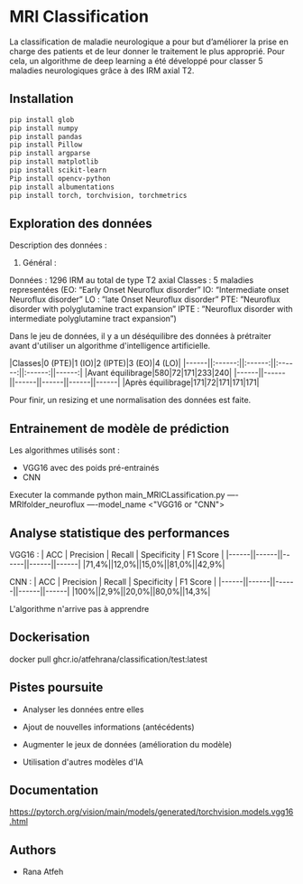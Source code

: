 # MRI Classification

La classification de maladie neurologique a pour but d’améliorer la prise en charge des patients et de leur donner le traitement le plus approprié. Pour cela, un algorithme de deep learning a été développé pour classer 5 maladies neurologiques grâce à des IRM axial T2.

## Installation

```bash
pip install glob
pip install numpy 
pip install pandas
pip install Pillow
pip install argparse
pip install matplotlib
pip install scikit-learn
Pip install opencv-python
pip install albumentations
pip install torch, torchvision, torchmetrics
```

## Exploration des données 

Description des données :
1. Général :

Données : 1296 IRM au total de type T2 axial
Classes : 5 maladies representées 
(EO: “Early Onset Neuroflux disorder”
IO: “Intermediate onset Neuroflux disorder”
LO : ”late Onset Neuroflux disorder”
PTE: ”Neuroflux disorder with polyglutamine tract expansion”
IPTE : ”Neuroflux disorder with intermediate polyglutamine tract expansion”)

Dans le jeu de données, il y a un déséquilibre des données à prétraiter avant d'utiliser un algorithme d'intelligence artificielle.

|Classes|0 (PTE)|1 (IO)|2 (IPTE)|3 (EO)|4 (LO)|
|------||:------:||:------:||:------:||:------:||------:|
|Avant équilibrage|580|72|171|233|240|
|------||------||------||------||------||------|
|Après équilibrage|171|72|171|171|171|

Pour finir, un resizing et une normalisation des données est faite.

## Entrainement de modèle de prédiction

Les algorithmes utilisés sont :

- VGG16 avec des poids pré-entrainés
- CNN

Executer la commande python main_MRICLassification.py —-MRIfolder_neuroflux <neuroflux MRI folder> —-model_name <"VGG16 or "CNN">

## Analyse statistique des performances
VGG16 :
| ACC | Precision | Recall | Specificity | F1 Score |
|------||------||------||------||------|
|71,4%||12,0%||15,0%||81,0%||42,9%|
  
 CNN :
| ACC | Precision | Recall | Specificity | F1 Score |
|------||------||------||------||------|
|100%||2,9%||20,0%||80,0%||14,3%| 
  
L'algorithme n'arrive pas à apprendre

## Dockerisation
  
 docker pull ghcr.io/atfehrana/classification/test:latest 
  

## Pistes poursuite

- Analyser les données entre elles 

- Ajout de nouvelles informations (antécédents)

- Augmenter le jeux de données (amélioration du modèle)

- Utilisation d'autres modèles d'IA

## Documentation

https://pytorch.org/vision/main/models/generated/torchvision.models.vgg16.html

## Authors

- Rana Atfeh

